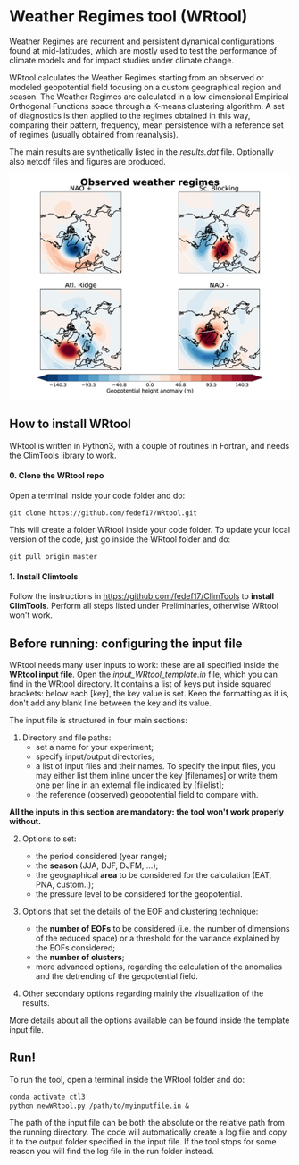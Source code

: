 # Weather Regimes tool (WRtool)

Weather Regimes are recurrent and persistent dynamical configurations found at mid-latitudes, which are mostly used to test the performance of climate models and for impact studies under climate change.

WRtool calculates the Weather Regimes starting from an observed or modeled geopotential field focusing on a custom geographical region and season. The Weather Regimes are calculated in a low dimensional Empirical Orthogonal Functions space through a K-means clustering algorithm. A set of diagnostics is then applied to the regimes obtained in this way, comparing their pattern, frequency, mean persistence with a reference set of regimes (usually obtained from reanalysis).

The main results are synthetically listed in the *results.dat* file. Optionally also netcdf files and figures are produced.

![Weather Regimes in the North Atlantic](https://github.com/fedef17/WRtool/blob/master/eraclus.png)

## How to install WRtool

WRtool is written in Python3, with a couple of routines in Fortran, and needs the ClimTools library to work.

#### 0. Clone the WRtool repo
Open a terminal inside your code folder and do:
```
git clone https://github.com/fedef17/WRtool.git
```

This will create a folder WRtool inside your code folder.
To update your local version of the code, just go inside the WRtool folder and do:
```
git pull origin master
```

#### 1. Install Climtools

Follow the instructions in https://github.com/fedef17/ClimTools to **install ClimTools**. Perform all steps listed under Preliminaries, otherwise WRtool won't work.


## Before running: configuring the input file

WRtool needs many user inputs to work: these are all specified inside the **WRtool input file**.
Open the *input_WRtool_template.in* file, which you can find in the WRtool directory. It contains a list of keys put inside squared brackets: below each [key], the key value is set. Keep the formatting as it is, don't add any blank line between the key and its value.

The input file is structured in four main sections:
1) Directory and file paths:
    - set a name for your experiment;
    - specify input/output directories;
    - a list of input files and their names. To specify the input files, you may either list them inline under the key [filenames] or write them one per line in an external file indicated by [filelist];
    - the reference (observed) geopotential field to compare with.

**All the inputs in this section are mandatory: the tool won't work properly without.**

2) Options to set:
    - the period considered (year range);
    - the **season** (JJA, DJF, DJFM, ...);
    - the geographical **area** to be considered for the calculation (EAT, PNA, custom..);
    - the pressure level to be considered for the geopotential.

3) Options that set the details of the EOF and clustering technique:
    - the **number of EOFs** to be considered (i.e. the number of dimensions of the reduced space) or a threshold for the variance explained by the EOFs considered;
    - the **number of clusters**;
    - more advanced options, regarding the calculation of the anomalies and the detrending of the geopotential field.

4) Other secondary options regarding mainly the visualization of the results.

More details about all the options available can be found inside the template input file.

## Run!

To run the tool, open a terminal inside the WRtool folder and do:
```
conda activate ctl3
python newWRtool.py /path/to/myinputfile.in &
```

The path of the input file can be both the absolute or the relative path from the running directory.
The code will automatically create a log file and copy it to the output folder specified in the input file.
If the tool stops for some reason you will find the log file in the run folder instead.

